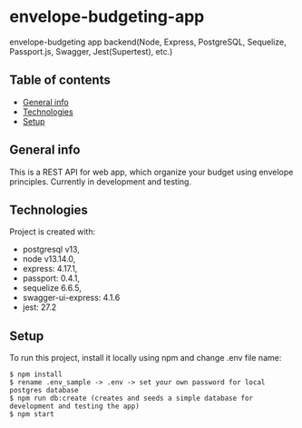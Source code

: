 # envelope-budgeting-app
envelope-budgeting app backend(Node, Express, PostgreSQL, Sequelize, Passport.js, Swagger, Jest(Supertest), etc.)

## Table of contents
* [General info](#general-info)
* [Technologies](#technologies)
* [Setup](#setup)

## General info
  This is a REST API for web app, which organize your budget using envelope principles. 
  Currently in development and testing.
	
## Technologies
Project is created with:
* postgresql v13,
* node v13.14.0,
* express: 4.17.1,
* passport: 0.4.1,
* sequelize 6.6.5,
* swagger-ui-express: 4.1.6
* jest: 27.2
	
## Setup
To run this project, install it locally using npm and change .env file name:

```
$ npm install
$ rename .env_sample -> .env -> set your own password for local postgres database
$ npm run db:create (creates and seeds a simple database for development and testing the app)
$ npm start 
```
